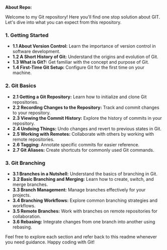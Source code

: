 **About Repo:**

Welcome to my Git repository! Here you'll find one stop solution about GIT. Let's dive into what you can expect from this repository.

### 1. Getting Started
- **1.1 About Version Control:** Learn the importance of version control in software development.
- **1.2 A Short History of Git:** Understand the origins and evolution of Git.
- **1.3 What is Git?:** Get familiar with the concept and purpose of Git.
- **1.4 First-Time Git Setup:** Configure Git for the first time on your machine.

### 2. Git Basics
- **2.1 Getting a Git Repository:** Learn how to initialize and clone Git repositories.
- **2.2 Recording Changes to the Repository:** Track and commit changes to your repository.
- **2.3 Viewing the Commit History:** Explore the history of commits in your repository.
- **2.4 Undoing Things:** Undo changes and revert to previous states in Git.
- **2.5 Working with Remotes:** Collaborate with others by working with remote repositories.
- **2.6 Tagging:** Annotate specific commits for easier reference.
- **2.7 Git Aliases:** Create shortcuts for commonly used Git commands.

### 3. Git Branching
- **3.1 Branches in a Nutshell:** Understand the basics of branching in Git.
- **3.2 Basic Branching and Merging:** Learn how to create, switch, and merge branches.
- **3.3 Branch Management:** Manage branches effectively for your projects.
- **3.4 Branching Workflows:** Explore common branching strategies and workflows.
- **3.5 Remote Branches:** Work with branches on remote repositories for collaboration.
- **3.6 Rebasing:** Integrate changes from one branch into another using rebasing.

Feel free to explore each section and refer back to this readme whenever you need guidance. Happy coding with Git!
